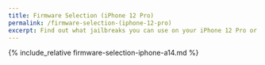```yaml
---
title: Firmware Selection (iPhone 12 Pro)
permalink: /firmware-selection-(iphone-12-pro)
excerpt: Find out what jailbreaks you can use on your iPhone 12 Pro or iPhone 12 Pro Max
---
```


{% include_relative firmware-selection-iphone-a14.md %}
